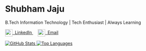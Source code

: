 
  <!-- Name -->
  <h1>Shubham Jaju</h1>

  <!-- Bio -->
  <p>B.Tech Information Technology | Tech Enthusiast | Always Learning</p>

  <!-- Social Links -->
  <p>
    <a href="https://www.linkedin.com/in/shubhamjaju03/" target="_blank">
      <img src="https://img.icons8.com/?size=100&id=xuvGCOXi8Wyg&format=png&color=000000" width="24" height="24" style="vertical-align: middle;" />
      &nbsp;LinkedIn
    </a>
    &nbsp;&nbsp;&nbsp;
    <a href="mailto:sjaju589@gmail.com">
      <img src="https://img.icons8.com/?size=100&id=EgRndDDLh8kS&format=png&color=000000" width="24" height="24" style="vertical-align: middle;" />
      &nbsp;Email
    </a>
  </p>

  <!-- GitHub Stats -->
  <a href="https://github.com/anuraghazra/github-readme-stats" target="_blank">
    <img src="https://github-readme-stats.vercel.app/api?username=shubhamjaju03&show_icons=true&theme=dracula" alt="GitHub Stats" />
  </a>

  <!-- Top Languages -->
  <a href="https://github.com/anuraghazra/github-readme-stats" target="_blank">
    <img src="https://github-readme-stats.vercel.app/api/top-langs/?username=shubhamjaju03&theme=dracula" alt="Top Languages" />
  </a>

</div>
